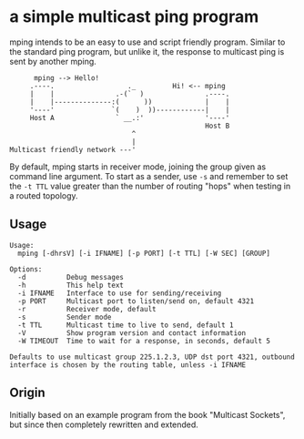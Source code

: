 a simple multicast ping program
===============================

mping intends to be an easy to use and script friendly program.  Similar
to the standard ping program, but unlike it, the response to multicast
ping is sent by another mping.

```
      mping --> Hello!
     .----.                  ._         Hi! <-- mping
     |    |               .-(`  )               .----.
     |    |--------------:(      ))             |    |
     '----'              `(    )  ))------------|    |
     Host A               ` __.:'               '----'
	                                            Host B
                              ^
                              |
Multicast friendly network ---'
```

By default, mping starts in receiver mode, joining the group given as
command line argument.  To start as a sender, use `-s` and remember to
set the `-t TTL` value greater than the number of routing "hops" when
testing in a routed topology.


Usage
-----

```
Usage:
  mping [-dhrsV] [-i IFNAME] [-p PORT] [-t TTL] [-W SEC] [GROUP]

Options:
  -d          Debug messages
  -h          This help text
  -i IFNAME   Interface to use for sending/receiving
  -p PORT     Multicast port to listen/send on, default 4321
  -r          Receiver mode, default
  -s          Sender mode
  -t TTL      Multicast time to live to send, default 1
  -V          Show program version and contact information
  -W TIMEOUT  Time to wait for a response, in seconds, default 5

Defaults to use multicast group 225.1.2.3, UDP dst port 4321, outbound
interface is chosen by the routing table, unless -i IFNAME
```

Origin
------

Initially based on an example program from the book "Multicast Sockets",
but since then completely rewritten and extended.
